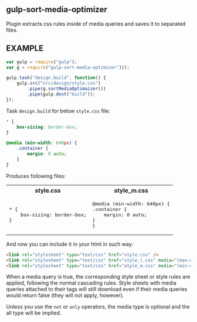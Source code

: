 gulp-sort-media-optimizer
--------------------------
Plugin extracts css rules inside of media queries and saves it to separated files.

EXAMPLE
-------
```js
var gulp = require("gulp");
var g = require("gulp-sort-media-optimizer")();

gulp.task("design.build", function() {
	gulp.src("src/design/style.css")
		.pipe(g.sortMediaOptimaizer())
		.pipe(gulp.dest("build"));
});
```
Task `design.build` for below `style.css` file:
``` css
* {
	box-sizing: border-box;
}

@media (min-width: 640px) {
	.container {
		margin: 0 auto;
	}
}
```
Produces following files:

<table>
	<tr>
		<th>style.css</th>
		<th>style_m.css</th>
	</tr>
	<tr>
		<td><pre>* {
	box-sizing: border-box;
}</pre></td>
<td><pre>@media (min-width: 640px) {
.container {
	margin: 0 auto;
}
}</pre></td>
	</tr>
</table>

And now you can include it in your html in such way:
```html
<link rel="stylesheet" type="text/css" href="style.css" />
<link rel="stylesheet" type="text/css" href="style_l.css" media="(max-width: 910px)" />
<link rel="stylesheet" type="text/css" href="atyle_m.css" media="(min-width: 640px)" />
```

When a media query is true, the corresponding style sheet or style rules are applied, 
following the normal cascading rules. Style sheets with media queries attached 
to their <link> tags will still download even if their media queries
would return false (they will not apply, however).

Unless you use the `not` or `only` operators,
the media type is optional and the all type will be implied.